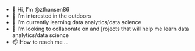 - 👋 Hi, I’m @zthansen86
- 👀 I’m interested in the outdoors
- 🌱 I’m currently learning data analytics/data science
- 💞️ I’m looking to collaborate on and [rojects that will help me learn data analytics/data science
- 📫 How to reach me ...

<!---
zthansen86/zthansen86 is a ✨ special ✨ repository because its `README.md` (this file) appears on your GitHub profile.
You can click the Preview link to take a look at your changes.
--->
